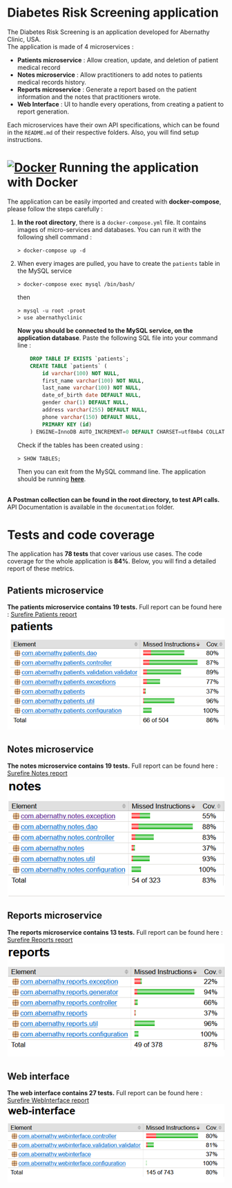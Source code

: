 # Diabetes Risk Screening application
The Diabetes Risk Screening is an application developed for Abernathy Clinic, USA. <br>
The application is made of 4 microservices :
- **Patients microservice** : Allow creation, update, and deletion of patient medical record
- **Notes microservice** : Allow practitioners to add notes to patients medical records history.
- **Reports microservice** : Generate a report based on the patient information and the notes that practitioners wrote.
- **Web Interface** : UI to handle every operations, from creating a patient to report generation.

Each microservices have their own API specifications, which can be found in the `README.md` of their respective folders. Also, you will find setup instructions.

# [![Docker](https://badgen.net/badge/icon/docker?icon=docker&label)](https://https://docker.com/) Running the application with Docker
The application can be easily imported and created with **docker-compose**, please follow the steps carefully : 
1. **In the root directory**, there is a `docker-compose.yml` file. It contains images of micro-services and databases. You can run it with the following shell command :
    
    ```shell
    > docker-compose up -d
    ```
2. When every images are pulled, you have to create the `patients` table in the MySQL service 

    ```shell
    > docker-compose exec mysql /bin/bash/
    ```
    then
    ```shell
    > mysql -u root -proot
    > use abernathyclinic
    ```

    **Now you should be connected to the MySQL service, on the application database**. Paste the following SQL file into your command line : 
    ```sql
        DROP TABLE IF EXISTS `patients`;
        CREATE TABLE `patients` (
            id varchar(100) NOT NULL,
            first_name varchar(100) NOT NULL,
            last_name varchar(100) NOT NULL,
            date_of_birth date DEFAULT NULL,
            gender char(1) DEFAULT NULL,
            address varchar(255) DEFAULT NULL,
            phone varchar(150) DEFAULT NULL,
            PRIMARY KEY (id)
        ) ENGINE=InnoDB AUTO_INCREMENT=0 DEFAULT CHARSET=utf8mb4 COLLATE=utf8mb4_0900_ai_ci;
    ```

    Check if the tables has been created using : 
    ```shell
    > SHOW TABLES;
    ```

    Then you can exit from the MySQL command line. The application should be running **[here](http://localhost:8080)**.

<br> **A Postman collection can be found in the root directory, to test API calls.** API Documentation is available in the `documentation` folder.

# Tests and code coverage
The application has **78 tests** that cover various use cases. The code coverage for the whole application is **84%**. Below, you will find a detailed report of these metrics.

## Patients microservice
**The patients microservice contains 19 tests.** Full report can be found here : [Surefire Patients report](documentation/images/patients-surefire.png)
![](documentation/images/patients-coverage.png)

## Notes microservice
**The notes microservice contains 19 tests.** Full report can be found here : [Surefire Notes report](documentation/images/notes-surefire.png)
<br>
![](documentation/images/notes-coverage.png)

## Reports microservice
**The reports microservice contains 13 tests.** Full report can be found here : [Surefire Reports report](documentation/images/reports-surefire.png)
![](documentation/images/reports-coverage.png)

## Web interface
**The web interface contains 27 tests.** Full report can be found here : [Surefire WebInterface report](documentation/images/webinterface-surefire.png)
![](documentation/images/webinterface-coverage.png)